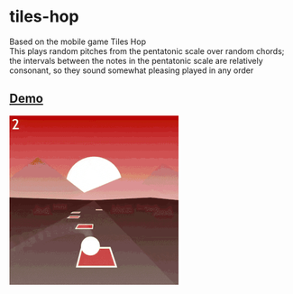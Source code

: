 # tiles-hop
Based on the mobile game Tiles Hop  
This plays random pitches from the pentatonic scale over random chords; the intervals between the notes in the pentatonic scale are relatively consonant, so they sound somewhat pleasing played in any order

## [Demo](https://jentgent.itch.io/tiles-hop)
![tiles hop](https://github.com/JentGent/tiles-hop/blob/main/tiles%20hop.gif)
